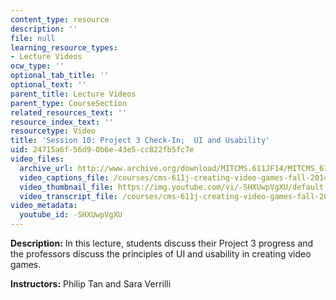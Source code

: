 ```yaml
---
content_type: resource
description: ''
file: null
learning_resource_types:
- Lecture Videos
ocw_type: ''
optional_tab_title: ''
optional_text: ''
parent_title: Lecture Videos
parent_type: CourseSection
related_resources_text: ''
resource_index_text: ''
resourcetype: Video
title: 'Session 10: Project 3 Check-In;  UI and Usability'
uid: 24715a6f-56d9-0b6e-43e5-cc822fb5fc7e
video_files:
  archive_url: http://www.archive.org/download/MITCMS.611JF14/MITCMS_611JF14_lec10_300k.mp4
  video_captions_file: /courses/cms-611j-creating-video-games-fall-2014/2e96f543a766588488318f0ba7d1e7bc_-SHXUwpVgXU.vtt
  video_thumbnail_file: https://img.youtube.com/vi/-SHXUwpVgXU/default.jpg
  video_transcript_file: /courses/cms-611j-creating-video-games-fall-2014/5b578018a652ea21fb51b68d56d804e8_-SHXUwpVgXU.pdf
video_metadata:
  youtube_id: -SHXUwpVgXU
---
```


**Description:** In this lecture, students discuss their Project 3 progress and the professors discuss the principles of UI and usability in creating video games.

**Instructors:** Philip Tan and Sara Verrilli